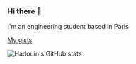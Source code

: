 ### Hi there 👋
I'm an engineering student based in Paris

[My gists](https://gist.github.com/hadouin)

![Hadouin's GitHub stats](https://github-readme-stats-hadouin.vercel.app/api?username=hadouin&show_icons=true&hide_border=true&title_color=82aaff&text_color=eeffff&icon_color=ff7038&bg_color=45,000010,0a0a1f)  


<!--
**hadouin/hadouin** is a ✨ _special_ ✨ repository because its `README.md` (this file) appears on your GitHub profile.

Here are some ideas to get you started:

- 🔭 I’m currently working on ...
- 🌱 I’m currently learning ...
- 👯 I’m looking to collaborate on ...
- 🤔 I’m looking for help with ...
- 💬 Ask me about ...
- 📫 How to reach me: ...
- 😄 Pronouns: ...
- ⚡ Fun fact: ...
-->
